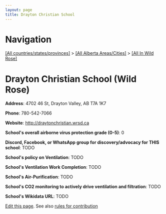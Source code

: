 ```yaml
---
layout: page
title: Drayton Christian School
---
```

# Navigation

[[All countries/states/provinces]](../../..) > [[All Alberta Areas/Cities]](../..) > [[All In Wild Rose]](..)

# Drayton Christian School (Wild Rose)

**Address**: 4702 46 St, Drayton Valley, AB T7A 1K7

**Phone**: 780-542-7066

**Website**: <http://draytonchristian.wrsd.ca>

**School's overall airborne virus protection grade (0-5)**: 0

**Discord, Facebook, or WhatsApp group for discovery/advocacy for THIS school**: TODO

**School's policy on Ventilation**: TODO

**School's Ventilation Work Completion**: TODO

**School's Air-Purification**: TODO

**School's CO2 monitoring to actively drive ventilation and filtration**: TODO

**School's Wikidata URL**: TODO


[Edit this page](https://github.com/ventilate-schools/AB/edit/main/./Wild_Rose/Drayton_Christian_School.md). See also [rules for contribution](../../../contribution-rules/)